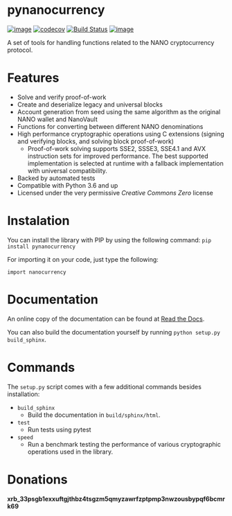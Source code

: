 pynanocurrency
==============

[![image](https://img.shields.io/pypi/v/pynanocurrency.svg)](https://pypi.org/project/pynanocurrency/)
[![codecov](https://codecov.io/gh/Matoking/pynanocurrency/branch/master/graph/badge.svg)](https://codecov.io/gh/Matoking/pynanocurrency)
[![Build Status](https://travis-ci.com/Matoking/pynanocurrency.png?branch=master)](https://travis-ci.com/Matoking/pynanocurrency)
[![image](https://readthedocs.org/projects/pynanocurrency/badge/?version=latest)](https://pynanocurrency.readthedocs.io/en/latest/?badge=latest)


A set of tools for handling functions related to the NANO cryptocurrency protocol.

Features
========
* Solve and verify proof-of-work
* Create and deserialize legacy and universal blocks
* Account generation from seed using the same algorithm as the original NANO wallet and NanoVault
* Functions for converting between different NANO denominations
* High performance cryptographic operations using C extensions (signing and verifying blocks, and solving block proof-of-work)
  * Proof-of-work solving supports SSE2, SSSE3, SSE4.1 and AVX instruction sets for improved performance. The best supported implementation is selected at runtime with a fallback implementation with universal compatibility.
* Backed by automated tests
* Compatible with Python 3.6 and up
* Licensed under the very permissive *Creative Commons Zero* license

Instalation
===========
You can install the library with PIP by using the following command:
`pip install pynanocurrency`

For importing it on your code, just type the following:

`import nanocurrency`

Documentation
=============

An online copy of the documentation can be found at [Read the Docs](https://pynanocurrency.readthedocs.io/en/latest/).

You can also build the documentation yourself by running `python setup.py build_sphinx`.

Commands
========

The `setup.py` script comes with a few additional commands besides installation:

* `build_sphinx`
  * Build the documentation in `build/sphinx/html`.
* `test`
  * Run tests using pytest
* `speed`
  * Run a benchmark testing the performance of various cryptographic operations used in the library.

Donations
=========

**xrb_33psgb1exxuftgjthbz4tsgzm5qmyzawrfzptpmp3nwzousbypqf6bcmrk69**
